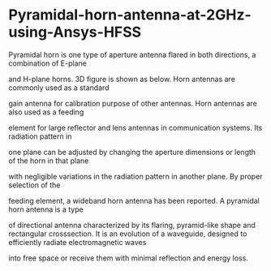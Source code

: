 # Pyramidal-horn-antenna-at-2GHz-using-Ansys-HFSS
Pyramidal horn is one type of aperture antenna flared in both directions, a combination of E-plane 

and H-plane horns. 3D figure is shown as below. Horn antennas are commonly used as a standard 

gain antenna for calibration purpose of other antennas. Horn antennas are also used as a feeding 

element for large reflector and lens antennas in communication systems. Its radiation pattern in 

one plane can be adjusted by changing the aperture dimensions or length of the horn in that plane 

with negligible variations in the radiation pattern in another plane. By proper selection of the 

feeding element, a wideband horn antenna has been reported. A pyramidal horn antenna is a type 

of directional antenna characterized by its flaring, pyramid-like shape and rectangular crosssection. It is an evolution of a waveguide, designed to efficiently radiate electromagnetic waves 

into free space or receive them with minimal reflection and energy loss.
